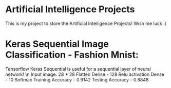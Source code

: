 # Artificial Intelligence Projects
This is my project to store the Artificial Intelligence Projects! Wish me luck :)

# Keras Sequential Image Classification - Fashion Mnist:
  Tensorflow Keras Sequential is useful for a sequential layer of neural network! \n
      Input image: 28 * 28
      Flatten
      Dense - 128 Relu activation
      Dense - 10
      Softmax
   Training Accuracy - 0.9142
   Testing Accuracy - 0.8848
